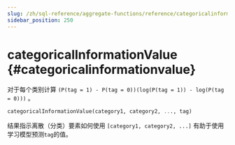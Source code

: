 ```yaml
---
slug: /zh/sql-reference/aggregate-functions/reference/categoricalinformationvalue
sidebar_position: 250
---
```


# categoricalInformationValue {#categoricalinformationvalue}

对于每个类别计算 `(P(tag = 1) - P(tag = 0))(log(P(tag = 1)) - log(P(tag = 0)))` 。

``` sql
categoricalInformationValue(category1, category2, ..., tag)
```

结果指示离散（分类）要素如何使用 `[category1, category2, ...]` 有助于使用学习模型预测`tag`的值。
